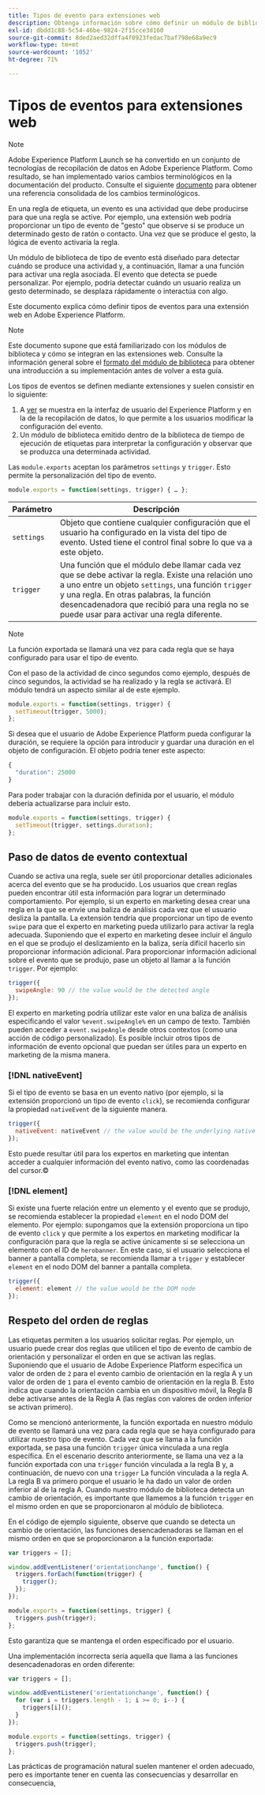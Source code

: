 ```yaml
---
title: Tipos de evento para extensiones web
description: Obtenga información sobre cómo definir un módulo de biblioteca de tipo evento para una extensión web en Adobe Experience Platform.
exl-id: dbdd1c88-5c54-46be-9824-2f15cce3d160
source-git-commit: 8ded2aed32dffa4f0923fedac7baf798e68a9ec9
workflow-type: tm+mt
source-wordcount: '1052'
ht-degree: 71%

---
```


# Tipos de eventos para extensiones web

>[!NOTE]
>
>Adobe Experience Platform Launch se ha convertido en un conjunto de tecnologías de recopilación de datos en Adobe Experience Platform. Como resultado, se han implementado varios cambios terminológicos en la documentación del producto. Consulte el siguiente [documento](../../term-updates.md) para obtener una referencia consolidada de los cambios terminológicos.

En una regla de etiqueta, un evento es una actividad que debe producirse para que una regla se active. Por ejemplo, una extensión web podría proporcionar un tipo de evento de &quot;gesto&quot; que observe si se produce un determinado gesto de ratón o contacto. Una vez que se produce el gesto, la lógica de evento activaría la regla.

Un módulo de biblioteca de tipo de evento está diseñado para detectar cuándo se produce una actividad y, a continuación, llamar a una función para activar una regla asociada. El evento que detecta se puede personalizar. Por ejemplo, podría detectar cuándo un usuario realiza un gesto determinado, se desplaza rápidamente o interactúa con algo.

Este documento explica cómo definir tipos de eventos para una extensión web en Adobe Experience Platform.

>[!NOTE]
>
>Este documento supone que está familiarizado con los módulos de biblioteca y cómo se integran en las extensiones web. Consulte la información general sobre el [formato del módulo de biblioteca](./format.md) para obtener una introducción a su implementación antes de volver a esta guía.

Los tipos de eventos se definen mediante extensiones y suelen consistir en lo siguiente:

1. A [ver](./views.md) se muestra en la interfaz de usuario del Experience Platform y en la de la recopilación de datos, lo que permite a los usuarios modificar la configuración del evento.
2. Un módulo de biblioteca emitido dentro de la biblioteca de tiempo de ejecución de etiquetas para interpretar la configuración y observar que se produzca una determinada actividad.

Las `module.exports` aceptan los parámetros `settings` y `trigger`. Esto permite la personalización del tipo de evento.

```js
module.exports = function(settings, trigger) { … };
```

| Parámetro | Descripción |
| --- | --- |
| `settings` | Objeto que contiene cualquier configuración que el usuario ha configurado en la vista del tipo de evento. Usted tiene el control final sobre lo que va a este objeto. |
| `trigger` | Una función que el módulo debe llamar cada vez que se debe activar la regla. Existe una relación uno a uno entre un objeto `settings`, una función `trigger` y una regla. En otras palabras, la función desencadenadora que recibió para una regla no se puede usar para activar una regla diferente. |

>[!NOTE]
>
>La función exportada se llamará una vez para cada regla que se haya configurado para usar el tipo de evento.

Con el paso de la actividad de cinco segundos como ejemplo, después de cinco segundos, la actividad se ha realizado y la regla se activará. El módulo tendrá un aspecto similar al de este ejemplo.

```js
module.exports = function(settings, trigger) {
  setTimeout(trigger, 5000);
};
```

Si desea que el usuario de Adobe Experience Platform pueda configurar la duración, se requiere la opción para introducir y guardar una duración en el objeto de configuración. El objeto podría tener este aspecto:

```js
{
  "duration": 25000
}
```

Para poder trabajar con la duración definida por el usuario, el módulo debería actualizarse para incluir esto.

```js
module.exports = function(settings, trigger) {
  setTimeout(trigger, settings.duration);
};
```

## Paso de datos de evento contextual

Cuando se activa una regla, suele ser útil proporcionar detalles adicionales acerca del evento que se ha producido. Los usuarios que crean reglas pueden encontrar útil esta información para lograr un determinado comportamiento. Por ejemplo, si un experto en marketing desea crear una regla en la que se envíe una baliza de análisis cada vez que el usuario desliza la pantalla. La extensión tendría que proporcionar un tipo de evento `swipe` para que el experto en marketing pueda utilizarlo para activar la regla adecuada. Suponiendo que el experto en marketing desee incluir el ángulo en el que se produjo el deslizamiento en la baliza, sería difícil hacerlo sin proporcionar información adicional. Para proporcionar información adicional sobre el evento que se produjo, pase un objeto al llamar a la función `trigger`. Por ejemplo:

```js
trigger({
  swipeAngle: 90 // the value would be the detected angle
});
```

El experto en marketing podría utilizar este valor en una baliza de análisis especificando el valor `%event.swipeAngle%` en un campo de texto. También pueden acceder a `event.swipeAngle` desde otros contextos (como una acción de código personalizado). Es posible incluir otros tipos de información de evento opcional que puedan ser útiles para un experto en marketing de la misma manera.

### [!DNL nativeEvent]

Si el tipo de evento se basa en un evento nativo (por ejemplo, si la extensión proporcionó un tipo de evento `click`), se recomienda configurar la propiedad `nativeEvent` de la siguiente manera.

```js
trigger({
  nativeEvent: nativeEvent // the value would be the underlying native event
});
```

Esto puede resultar útil para los expertos en marketing que intentan acceder a cualquier información del evento nativo, como las coordenadas del cursor.©

### [!DNL element]

Si existe una fuerte relación entre un elemento y el evento que se produjo, se recomienda establecer la propiedad `element` en el nodo DOM del elemento. Por ejemplo: supongamos que la extensión proporciona un tipo de evento `click` y que permite a los expertos en marketing modificar la configuración para que la regla se active únicamente si se selecciona un elemento con el ID de `herobanner`. En este caso, si el usuario selecciona el banner a pantalla completa, se recomienda llamar a `trigger` y establecer `element` en el nodo DOM del banner a pantalla completa.

```js
trigger({
  element: element // the value would be the DOM node
});
```

## Respeto del orden de reglas

Las etiquetas permiten a los usuarios solicitar reglas. Por ejemplo, un usuario puede crear dos reglas que utilicen el tipo de evento de cambio de orientación y personalizar el orden en que se activan las reglas. Suponiendo que el usuario de Adobe Experience Platform especifica un valor de orden de `2` para el evento cambio de orientación en la regla A y un valor de orden de `1` para el evento cambio de orientación en la regla B. Esto indica que cuando la orientación cambia en un dispositivo móvil, la Regla B debe activarse antes de la Regla A (las reglas con valores de orden inferior se activan primero).

Como se mencionó anteriormente, la función exportada en nuestro módulo de evento se llamará una vez para cada regla que se haya configurado para utilizar nuestro tipo de evento. Cada vez que se llama a la función exportada, se pasa una función `trigger` única vinculada a una regla específica. En el escenario descrito anteriormente, se llama una vez a la función exportada con una `trigger` función vinculada a la regla B y, a continuación, de nuevo con una `trigger` La función vinculada a la regla A. La regla B va primero porque el usuario le ha dado un valor de orden inferior al de la regla A. Cuando nuestro módulo de biblioteca detecta un cambio de orientación, es importante que llamemos a la función `trigger` en el mismo orden en que se proporcionaron al módulo de biblioteca.

En el código de ejemplo siguiente, observe que cuando se detecta un cambio de orientación, las funciones desencadenadoras se llaman en el mismo orden en que se proporcionaron a la función exportada:

```js
var triggers = [];

window.addEventListener('orientationchange', function() {
  triggers.forEach(function(trigger) {
    trigger();
  });
});

module.exports = function(settings, trigger) {
  triggers.push(trigger);
};
```

Esto garantiza que se mantenga el orden especificado por el usuario.

Una implementación incorrecta sería aquella que llama a las funciones desencadenadoras en orden diferente:

```js
var triggers = [];

window.addEventListener('orientationchange', function() {
  for (var i = triggers.length - 1; i >= 0; i--) {
    triggers[i]();
  }
});

module.exports = function(settings, trigger) {
  triggers.push(trigger);
};
```

Las prácticas de programación natural suelen mantener el orden adecuado, pero es importante tener en cuenta las consecuencias y desarrollar en consecuencia,
